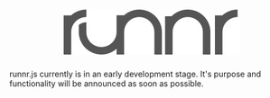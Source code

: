 <h1 align="center"><img src="logo.png" alt="runnr" width="312" /></h1>

runnr.js currently is in an early development stage. It's purpose and functionality will be announced as soon as possible.
